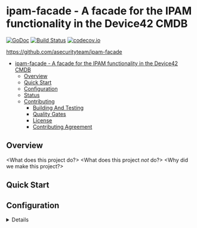 <a id="markdown-ipam-facade" name="ipam-facade"></a>
# ipam-facade - A facade for the IPAM functionality in the Device42 CMDB
[![GoDoc](https://godoc.org/github.com/asecurityteam/ipam-facade?status.svg)](https://godoc.org/github.com/asecurityteam/ipam-facade)
[![Build Status](https://travis-ci.com/asecurityteam/ipam-facade.png?branch=master)](https://travis-ci.com/asecurityteam/ipam-facade)
[![codecov.io](https://codecov.io/github/asecurityteam/ipam-facade/coverage.svg?branch=master)](https://codecov.io/github/asecurityteam/ipam-facade?branch=master)

<https://github.com/asecurityteam/ipam-facade>

<!-- TOC -->

- [ipam-facade - A facade for the IPAM functionality in the Device42 CMDB](#ipam-facade)
    - [Overview](#overview)
    - [Quick Start](#quick-start)
    - [Configuration](#configuration)
    - [Status](#status)
    - [Contributing](#contributing)
        - [Building And Testing](#building-and-testing)
        - [Quality Gates](#quality-gates)
        - [License](#license)
        - [Contributing Agreement](#contributing-agreement)

<!-- /TOC -->

<a id="markdown-overview" name="overview"></a>
## Overview

<What does this project do?>
<What does this project _not_ do?>
<Why did we make this project?>
<Links to other references or material.>

<a id="markdown-quick-start" name="quick-start"></a>
## Quick Start

<Hello world style example.>

<a id="markdown-configuration" name="configuration"></a>
## Configuration

<Details of how to actually work with the project>

This service collects a single email address from each "Customer" object of the `/api/1.0/customers` IPAM endpoint
to use as the designated resource owner when the customer is associated with the ip addresses and subnets.
The default behavior in this service is to just use the `contact_info` field from the "customer" object in
the response from the `/api/1.0/customers` endpoint.

Your use of IPAM may be such that you've assigned Contacts for each Customer, each with a "type".  If you
want to prioritize the use of one of the Contact email addresses over the `contact_info` value, you should
set the `CONTACT_TYPESEARCHORDER` environment variable.  The value of the variable is a comma-delimited
priority list of "type"s you've defined in your use of IPAM.  For example, if you've designated a "Technical"
and "SRE" contact, and you want to prioritize the use of "SRE" over "Technical", always with a fallback to
`contact_info`, set the environment variable as such:

```
CONTACT_TYPESEARCHORDER="SRE,Technical"
```

<a id="markdown-status" name="status"></a>
## Status

This project is in incubation which means we are not yet operating this tool in production
and the interfaces are subject to change.

<a id="markdown-contributing" name="contributing"></a>
## Contributing

<a id="markdown-building-and-testing" name="building-and-testing"></a>
### Building And Testing

We publish a docker image called [SDCLI](https://github.com/asecurityteam/sdcli) that
bundles all of our build dependencies. It is used by the included Makefile to help make
building and testing a bit easier. The following actions are available through the Makefile:

-   make dep

    Install the project dependencies into a vendor directory

-   make lint

    Run our static analysis suite

-   make test

    Run unit tests and generate a coverage artifact

-   make integration

    Run integration tests and generate a coverage artifact

-   make coverage

    Report the combined coverage for unit and integration tests

-   make build

    Generate a local build of the project (if applicable)

-   make run

    Run a local instance of the project (if applicable)

-   make doc

    Generate the project code documentation and make it viewable
    locally.

<a id="markdown-quality-gates" name="quality-gates"></a>
### Quality Gates

Our build process will run the following checks before going green:

-   make lint
-   make test
-   make integration
-   make coverage (combined result must be 85% or above for the project)

Running these locally, will give early indicators of pass/fail.

<a id="markdown-license" name="license"></a>
### License

This project is licensed under Apache 2.0. See LICENSE.txt for details.

<a id="markdown-contributing-agreement" name="contributing-agreement"></a>
### Contributing Agreement

Atlassian requires signing a contributor's agreement before we can accept a
patch. If you are an individual you can fill out the
[individual CLA](https://na2.docusign.net/Member/PowerFormSigning.aspx?PowerFormId=3f94fbdc-2fbe-46ac-b14c-5d152700ae5d).
If you are contributing on behalf of your company then please fill out the
[corporate CLA](https://na2.docusign.net/Member/PowerFormSigning.aspx?PowerFormId=e1c17c66-ca4d-4aab-a953-2c231af4a20b).
